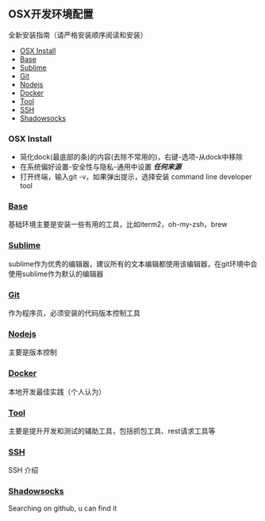 ## OSX开发环境配置

全新安装指南（请严格安装顺序阅读和安装）

<!-- START doctoc generated TOC please keep comment here to allow auto update -->
<!-- DON'T EDIT THIS SECTION, INSTEAD RE-RUN doctoc TO UPDATE -->


- [OSX Install](#osx-install)
- [Base](#base)
- [Sublime](#sublime)
- [Git](#git)
- [Nodejs](#nodejs)
- [Docker](#docker)
- [Tool](#tool)
- [SSH](#ssh)
- [Shadowsocks](#shadowsocks)

<!-- END doctoc generated TOC please keep comment here to allow auto update -->

### OSX Install

+ 简化dock(最底部的条)的内容(去除不常用的)，右键-选项-从dock中移除
+ 在系统偏好设置-安全性与隐私-通用中设置 ***任何来源***
+ 打开终端，输入git -v，如果弹出提示，选择安装 command line developer tool

### [Base](../osx/base.md)
基础环境主要是安装一些有用的工具，比如iterm2，oh-my-zsh，brew

### [Sublime](../osx/sublime.md)
sublime作为优秀的编辑器，建议所有的文本编辑都使用该编辑器，在git环境中会使用sublime作为默认的编辑器

### [Git](../osx/git.md)
作为程序员，必须安装的代码版本控制工具

### [Nodejs](../osx/nodejs.md)
主要是版本控制

### [Docker](../osx/docker.md)
本地开发最佳实践（个人认为）

### [Tool](../osx/tool.md)
主要是提升开发和测试的辅助工具，包括抓包工具、rest请求工具等

### [SSH](../osx/ssh.md)
SSH 介绍

### [Shadowsocks](../osx/ss.md)
Searching on github, u can find it
